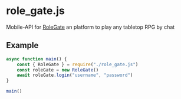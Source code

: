 # role_gate.js
Mobile-API for [RoleGate](https://play.google.com/store/apps/details?id=com.LodestarTeam.rolegateapp) an platform to play any tabletop RPG by chat

## Example
```JavaScript
async function main() {
	const { RoleGate } = require("./role_gate.js")
	const roleGate = new RoleGate()
	await roleGate.login("username", "password")
}

main()
```
